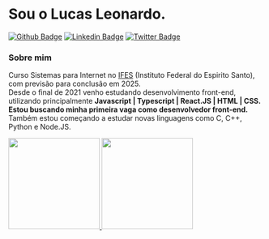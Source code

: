 # Sou o Lucas Leonardo.

[![Github Badge](https://img.shields.io/badge/-Github-000?style=flat-square&logo=Github&logoColor=white&link=https://github.com/caslujpg)](https://github.com/caslujpg)
[![Linkedin Badge](https://img.shields.io/badge/-LinkedIn-blue?style=flat-square&logo=Linkedin&logoColor=white&link=https://www.linkedin.com/in/caslujpg/)](https://www.linkedin.com/in/caslujpg/)
[![Twitter Badge](https://img.shields.io/badge/-Twitter-1ca0f1?style=flat-square&labelColor=1ca0f1&logo=twitter&logoColor=white&link=https://twitter.com/caslujpg)](https://twitter.com/caslujpg)

### Sobre mim
Curso Sistemas para Internet no [IFES](https://www.ifes.edu.br) (Instituto Federal do Espirito Santo), com previsão para conclusão em 2025. <br/>
Desde o final de 2021 venho estudando desenvolvimento front-end, utilizando principalmente **Javascript | Typescript | React.JS | HTML | CSS.** <br/>
**Estou buscando minha primeira vaga como desenvolvedor front-end.** <br/>
Também estou começando a estudar novas linguagens como C, C++, Python e Node.JS.

<div>
  <a href="https://github.com/caslujpg">
  <img height="180em" src="https://github-readme-stats.vercel.app/api/top-langs/?username=caslujpg&layout=compact&langs_count=7&theme=tokyonight"/>
  <img height="180em" src="https://github-readme-stats.vercel.app/api?username=caslujpg&show_icons=true&theme=tokyonight&include_all_commits=true&count_private=true"/>
</div>

